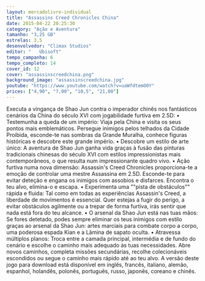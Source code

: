 ```yaml
---
layout: mercadolivre-individual
title: "Assassins Creed Chronicles China"
date: 2015-04-22 20:25:30
category: "Ação e Aventura"
tamanho: "3,25 GB"
estrelas: 3,5
desenvolvedor: "Climax Studios"
editor: "	Ubisoft"
tempo_campanha: 6
tempo_completo: 14
cover_id: 12
cover: "assassinscreedchina.png"
background_image: "assassinscreedchina.jpg"
youtube: "https://www.youtube.com/watch?v=uaWfdtemO0Y"
prices: ["4,90", "7,00", "10,5", "21,00"]
---
```

Executa a vingança de Shao Jun contra o imperador chinês nos fantásticos cenários da China do século XVI com jogabilidade furtiva em 2.5D: • Testemunha a queda de um império: Viaja pela China e visita os seus pontos mais emblemáticos. Persegue inimigos pelos telhados da Cidade Proibida, esconde-te nas sombras da Grande Muralha, conhece figuras históricas e descobre este grande império. • Descobre um estilo de arte único: A aventura de Shao Jun ganha vida graças à fusão das pinturas tradicionais chinesas do século XVI com estilos impressionistas mais contemporâneos, o que resulta num impressionante quadro vivo. • Ação furtiva numa nova dimensão: Assassin's Creed Chronicles proporciona-te a emoção de controlar uma mestre Assassina em 2.5D. Esconde-te para evitar deteção e engana os inimigos com assobios e disfarces. Encontra o teu alvo, elimina-o e escapa. • Experimenta uma ""pista de obstáculos"" rápida e fluida: Tal como em todas as experiências Assassin's Creed, a liberdade de movimentos é essencial. Quer estejas a fugir do perigo, a evitar obstáculos agilmente ou a trepar de forma furtiva, irás sentir que nada está fora do teu alcance. • O arsenal da Shao Jun está nas tuas mãos: Se fores detetado, podes sempre eliminar os teus inimigos com estilo graças ao arsenal da Shao Jun: artes marciais para combate corpo a corpo, uma poderosa espada Kian e a Lâmina de sapato oculta. • Atravessa múltiplos planos: Troca entre a camada principal, intermédia e de fundo do cenário e escolhe o caminho mais adequado às tuas necessidades. Abre novos caminhos, completa missões secundárias, recolhe colecionáveis escondidos ou segue o caminho mais rápido até ao teu alvo. A versão deste jogo para download está disponível em inglês, francês, italiano, alemão, espanhol, holandês, polonês, português, russo, japonês, coreano e chinês.
